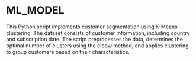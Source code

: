 # ML_MODEL
This Python script implements customer segmentation using K-Means clustering. The dataset consists of customer information, including country and subscription date. The script preprocesses the data, determines the optimal number of clusters using the elbow method, and applies clustering to group customers based on their characteristics.
